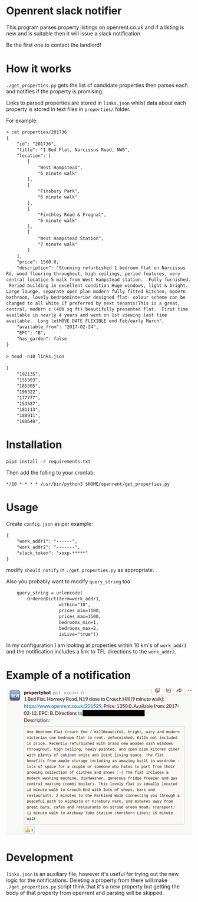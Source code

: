 # Openrent slack notifier

This program parses property listings on openrent.co.uk and if a listing is new
and is suitable then it will issue a slack notification.

Be the first one to contact the landlord!

# How it works

`./get_properties.py` gets the list of candidate properties then parses each and
notifies if the property is promising.

Links to parsed properties are stored in `links.json` whilst data about each property
is stored in text files in `properties/` folder.

For example:

```
> cat properties/201736
{
    "id": "201736",
    "title": "1 Bed Flat, Narcissus Road, NW6",
    "location": [
        [
            "West Hampstead",
            "6 minute walk"
        ],
        [
            "Finsbury Park",
            "6 minute walk"
        ],
        [
            "Finchley Road & Frognal",
            "6 minute walk"
        ],
        [
            "West Hampstead Station",
            "7 minute walk"
        ]
    ],
    "price": 1500.0,
    "description": "Stunning refurbished 1 bedroom flat on Narcissus Rd, wood flooring throughout, high ceilings, period features, very central location 5 walk from West Hampstead station.  Fully furnished.  Period building in excellent condition Huge windows, light & bright. Large lounge, separate open plan modern fully fitted kitchen, modern bathroom, lovely bedroomInterior designed flat- colour scheme can be changed to all white if preferred by next tenants!This is a great, central, modern c (400 sq ft) beautifully presented flat.  First time available in nearly 4 years and went on 1st viewing last time available.  Long letMOVE DATE FLEXIBLE end Feb/early March",
    "available_from": "2017-02-24",
    "EPC": "B",
    "has_garden": false
}

> head -n10 links.json

[
    "192135",
    "155303",
    "185305",
    "196322",
    "177777",
    "153587",
    "181113",
    "188911",
    "188648",
```

# Installation

`pip3 install -r requirements.txt`

Then add the folling to your crontab:

```
*/10 * * * * /usr/bin/python3 $HOME/openrent/get_properties.py
```

# Usage

Create `config.json` as per example:

```
{
	"work_addr1": "------",
	"work_addr2": "-------",
	"slack_token": "xoxp-*****"
}
```

modify `should_notify` in `./get_properties.py` as appropriate.

Also you probably want to modify `query_string` too:

```
    query_string = urlencode(
        OrderedDict(term=work_addr1,
                    within="10",
                    prices_min=1100,
                    prices_max=1500,
                    bedrooms_min=1,
                    bedrooms_max=2,
                    isLive="true"))
```

In my configuration I am looking at properties within 10 km's of `work_addr1`
and the notification includes a link to TFL directions to the `work_addr2`.

# Example of a notification

![Example notification](./example.png)

# Development

`links.json` is an auxiliary file, however it's useful for trying out the new
logic for the notifications. Deleting a property from there will make
`./get_properties.py` script think that it's a new property but getting the
body of that property from openrent and parsing will be skipped.
